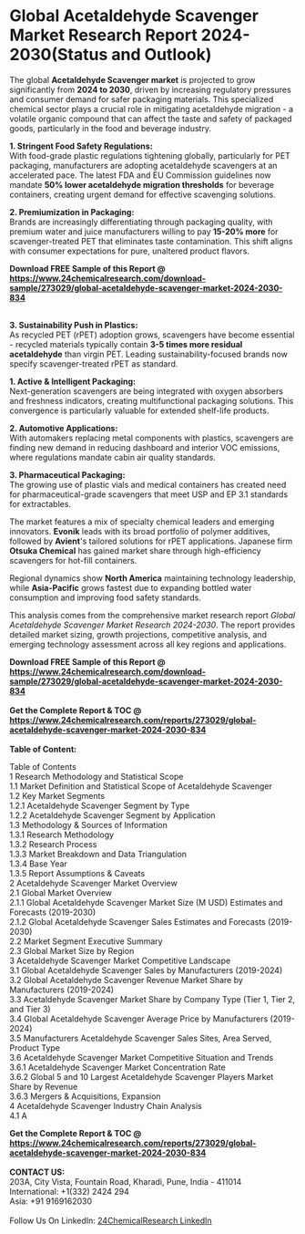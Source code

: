 <h1>Global Acetaldehyde Scavenger Market Research Report 2024-2030(Status and Outlook)</h1><p>The global <strong>Acetaldehyde Scavenger market</strong> is projected to grow significantly from <strong>2024 to 2030</strong>, driven by increasing regulatory pressures and consumer demand for safer packaging materials. This specialized chemical sector plays a crucial role in mitigating acetaldehyde migration - a volatile organic compound that can affect the taste and safety of packaged goods, particularly in the food and beverage industry.</p><p><strong>1. Stringent Food Safety Regulations:</strong><br>
With food-grade plastic regulations tightening globally, particularly for PET packaging, manufacturers are adopting acetaldehyde scavengers at an accelerated pace. The latest FDA and EU Commission guidelines now mandate <strong>50% lower acetaldehyde migration thresholds</strong> for beverage containers, creating urgent demand for effective scavenging solutions.</p><p><strong>2. Premiumization in Packaging:</strong><br>
Brands are increasingly differentiating through packaging quality, with premium water and juice manufacturers willing to pay <strong>15-20% more</strong> for scavenger-treated PET that eliminates taste contamination. This shift aligns with consumer expectations for pure, unaltered product flavors.</p><div><b>Download FREE Sample of this Report @ 
            <a href="https://www.24chemicalresearch.com/download-sample/273029/global-acetaldehyde-scavenger-market-2024-2030-834">
            https://www.24chemicalresearch.com/download-sample/273029/global-acetaldehyde-scavenger-market-2024-2030-834</a></b></div><br><p><strong>3. Sustainability Push in Plastics:</strong><br>
As recycled PET (rPET) adoption grows, scavengers have become essential - recycled materials typically contain <strong>3-5 times more residual acetaldehyde</strong> than virgin PET. Leading sustainability-focused brands now specify scavenger-treated rPET as standard.</p><p><strong>1. Active &amp; Intelligent Packaging:</strong><br>
Next-generation scavengers are being integrated with oxygen absorbers and freshness indicators, creating multifunctional packaging solutions. This convergence is particularly valuable for extended shelf-life products.</p><p><strong>2. Automotive Applications:</strong><br>
With automakers replacing metal components with plastics, scavengers are finding new demand in reducing dashboard and interior VOC emissions, where regulations mandate cabin air quality standards.</p><p><strong>3. Pharmaceutical Packaging:</strong><br>
The growing use of plastic vials and medical containers has created need for pharmaceutical-grade scavengers that meet USP  and EP 3.1 standards for extractables.</p><p>The market features a mix of specialty chemical leaders and emerging innovators. <strong>Evonik</strong> leads with its broad portfolio of polymer additives, followed by <strong>Avient</strong>'s tailored solutions for rPET applications. Japanese firm <strong>Otsuka Chemical</strong> has gained market share through high-efficiency scavengers for hot-fill containers.</p><p>Regional dynamics show <strong>North America</strong> maintaining technology leadership, while <strong>Asia-Pacific</strong> grows fastest due to expanding bottled water consumption and improving food safety standards.</p><p>This analysis comes from the comprehensive market research report <em>Global Acetaldehyde Scavenger Market Research 2024-2030</em>. The report provides detailed market sizing, growth projections, competitive analysis, and emerging technology assessment across all key regions and applications.</p><div><b>Download FREE Sample of this Report @ 
            <a href="https://www.24chemicalresearch.com/download-sample/273029/global-acetaldehyde-scavenger-market-2024-2030-834">
            https://www.24chemicalresearch.com/download-sample/273029/global-acetaldehyde-scavenger-market-2024-2030-834</a></b></div><br><div><b>Get the Complete Report & TOC @ 
            <a href="https://www.24chemicalresearch.com/reports/273029/global-acetaldehyde-scavenger-market-2024-2030-834">
            https://www.24chemicalresearch.com/reports/273029/global-acetaldehyde-scavenger-market-2024-2030-834</a></b></div><br>
            <b>Table of Content:</b><p>Table of Contents<br />
1 Research Methodology and Statistical Scope<br />
1.1 Market Definition and Statistical Scope of Acetaldehyde Scavenger<br />
1.2 Key Market Segments<br />
1.2.1 Acetaldehyde Scavenger Segment by Type<br />
1.2.2 Acetaldehyde Scavenger Segment by Application<br />
1.3 Methodology & Sources of Information<br />
1.3.1 Research Methodology<br />
1.3.2 Research Process<br />
1.3.3 Market Breakdown and Data Triangulation<br />
1.3.4 Base Year<br />
1.3.5 Report Assumptions & Caveats<br />
2 Acetaldehyde Scavenger Market Overview<br />
2.1 Global Market Overview<br />
2.1.1 Global Acetaldehyde Scavenger Market Size (M USD) Estimates and Forecasts (2019-2030)<br />
2.1.2 Global Acetaldehyde Scavenger Sales Estimates and Forecasts (2019-2030)<br />
2.2 Market Segment Executive Summary<br />
2.3 Global Market Size by Region<br />
3 Acetaldehyde Scavenger Market Competitive Landscape<br />
3.1 Global Acetaldehyde Scavenger Sales by Manufacturers (2019-2024)<br />
3.2 Global Acetaldehyde Scavenger Revenue Market Share by Manufacturers (2019-2024)<br />
3.3 Acetaldehyde Scavenger Market Share by Company Type (Tier 1, Tier 2, and Tier 3)<br />
3.4 Global Acetaldehyde Scavenger Average Price by Manufacturers (2019-2024)<br />
3.5 Manufacturers Acetaldehyde Scavenger Sales Sites, Area Served, Product Type<br />
3.6 Acetaldehyde Scavenger Market Competitive Situation and Trends<br />
3.6.1 Acetaldehyde Scavenger Market Concentration Rate<br />
3.6.2 Global 5 and 10 Largest Acetaldehyde Scavenger Players Market Share by Revenue<br />
3.6.3 Mergers & Acquisitions, Expansion<br />
4 Acetaldehyde Scavenger Industry Chain Analysis<br />
4.1 A</p><div><b>Get the Complete Report & TOC @ 
            <a href="https://www.24chemicalresearch.com/reports/273029/global-acetaldehyde-scavenger-market-2024-2030-834">
            https://www.24chemicalresearch.com/reports/273029/global-acetaldehyde-scavenger-market-2024-2030-834</a></b></div><br><b>CONTACT US:</b><br>
            203A, City Vista, Fountain Road, Kharadi, Pune, India - 411014<br>
            International: +1(332) 2424 294<br>
            Asia: +91 9169162030 <br><br>
            Follow Us On LinkedIn: <a href="https://www.linkedin.com/company/24chemicalresearch/">24ChemicalResearch LinkedIn</a>
